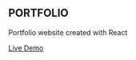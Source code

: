 ## PORTFOLIO

Portfolio website created with React

[Live Demo](https://thomassmathisen.github.io/portfolio/)